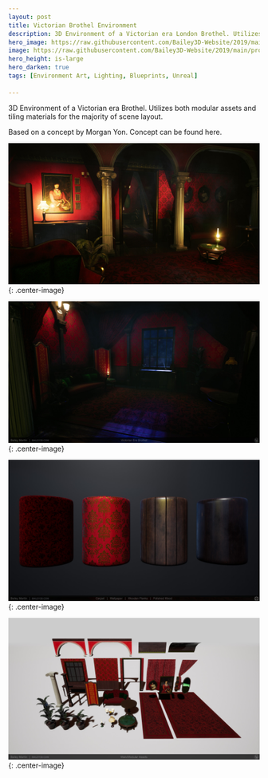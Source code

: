 ```yaml
---
layout: post
title: Victorian Brothel Environment
description: 3D Environment of a Victorian era London Brothel. Utilizes both modular assets and tiling materials for the majority of scene layout.
hero_image: https://raw.githubusercontent.com/Bailey3D-Website/2019/main/projects/Brothel/thumb.jpg
image: https://raw.githubusercontent.com/Bailey3D-Website/2019/main/projects/Brothel/thumb.jpg
hero_height: is-large
hero_darken: true
tags: [Environment Art, Lighting, Blueprints, Unreal]

---
```

3D Environment of a Victorian era Brothel.
Utilizes both modular assets and tiling materials for the majority of scene layout. 

Based on a concept by Morgan Yon. Concept can be found here.

![Image](https://raw.githubusercontent.com/Bailey3D-Website/2019/main/projects/Brothel/thumb.jpg){: .center-image}

![Image](https://raw.githubusercontent.com/Bailey3D-Website/2019/main/projects/Brothel/bailey-bob-martin-render-backroom.jpg){: .center-image}

![Image](https://raw.githubusercontent.com/Bailey3D-Website/2019/main/projects/Brothel/bailey-bob-martin-render-materials.jpg){: .center-image}

![Image](https://raw.githubusercontent.com/Bailey3D-Website/2019/main/projects/Brothel/bailey-bob-martin-render-modular.jpg){: .center-image}
